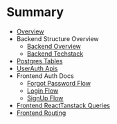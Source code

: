 # Summary

- [Overview](index.md)
- Backend Structure Overview
  - [Backend Overview](ProjectOverviewDocs/BackendStructureOverview.md)
  - [Backend Techstack](ProjectOverviewDocs/BackendTechstack.md)
- [Postgres Tables](SchemaDocs/PostgressTables.md)
- [UserAuth Apis](ApiDocs/UserAuthApis.md)
- Frontend Auth Docs
  - [Forgot Password Flow](FrontendAuthDocs/ForgotPassword.md)
  - [Login Flow](FrontendAuthDocs/Login.md)
  - [SignUp Flow](FrontendAuthDocs/Signup.md)
- [Frontend ReactTanstack Queries](FrontendReactTanstackQueries/ReactQueriesForApiCalling.md)
- [Frontend Routing](FrontendRouting/RoleBaseRouting.md)
